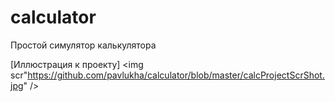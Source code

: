 # calculator
Простой симулятор калькулятора

[Иллюстрация к проекту] <img scr"https://github.com/pavlukha/calculator/blob/master/calcProjectScrShot.jpg" />
